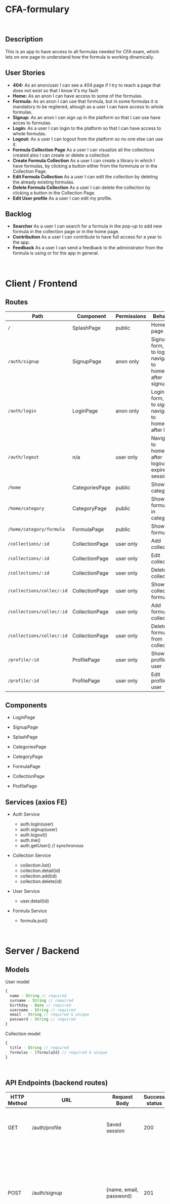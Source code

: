 # CFA-formulary

<br>

## Description

This is an app to have access to all formulas needed for CFA exam, which lets on one page to understand how the formula is working dinamically.

## User Stories

-  **404:** As an anon/user I can see a 404 page if I try to reach a page that does not exist so that I know it's my fault
-  **Home:** As an anon I can have access to some of the formulas.
-  **Formula:** As an anon I can use that formula, but in some formulas it is mandatory to be regitered, altough as a user I can have access to whole formulas.
-  **Signup:** As an anon I can sign up in the platform so that I can use have acces to formulas.
-  **Login:** As a user I can login to the platform so that I can have access to whole formulas.
-  **Logout:** As a user I can logout from the platform so no one else can use it.
-  **Formula Collection Page** As a user I can visualize all the collections created also I can create or delete a collection 
-  **Create Formula Collection** As a user I can create a library in which I have formulas, by clicking a button either from the formmula or in the Collection Page.
-  **Edit Formula Collection** As a user I can edit the collection by deleting the already existing formulas.
-  **Delete Formula Collection** As a user I can delete the collection by clicking a button in the Collection Page.
-  **Edit User profile** As a user I can edit my profile.

## Backlog

-  **Searcher** As a user I can search for a formula in the pop-up to add new formula in the collection page or in the home page.
-  **Contribution** As a user I can contribute to have full access for a year to the app.
-  **Feedback** As a user I can send a feedback to the administrator from the formula is using or for the app in general.


<br>


# Client / Frontend

## Routes
| Path                      | Component            | Permissions | Behavior                                                     |
| ------------------------- | -------------------- | ----------- | ------------------------------------------------------------ |
| `/`                       | SplashPage           | public      | Home page                                        |
| `/auth/signup`            | SignupPage           | anon only   | Signup form, link to login, navigate to homepage after signup |
| `/auth/login`             | LoginPage            | anon only   | Login form, link to signup, navigate to homepage after login |
| `/auth/logout`            | n/a                  | user only   | Navigate to homepage after logout, expire session            |
| `/home`                   | CategoriesPage       | public   | Show all categories                              |
| `/home/category`          | CategoryPage         | public   | Show all formulas in category                    |
| `/home/category/formula`  | FormulaPage          | public   | Show formula                                     |
| `/collections/:id`        | CollectionPage       | user only   | Add collection                                   |
| `/collections/:id`        | CollectionPage       | user only   | Edit collection                                  |
| `/collections/:id`        | CollectionPage       | user only   | Delete collection                                |
| `/collections/collec/:id` | CollectionPage       | user only   | Show collection formulas                         |
| `/collections/collec/:id` | CollectionPage       | user only   | Add formula to collection                        |
| `/collections/collec/:id` | CollectionPage       | user only   | Delete formula from collection                   |
| `/profile/:id`            | ProfilePage          | user only   | Show profile user                                |
| `/profile/:id`            | ProfilePage          | user only   | Edit profile user                                |



## Components

- LoginPage

- SignupPage

- SplashPage

- CategoriesPage

- CategoryPage

- FormulaPage

- CollectionPage

- ProfilePage

 

 

## Services (axios FE)

- Auth Service
  - auth.login(user)
  - auth.signup(user)
  - auth.logout()
  - auth.me()
  - auth.getUser() // synchronous
  
- Collection Service
  - collection.list()
  - collection.detail(id)
  - collection.add(id)
  - collection.delete(id)
  
- User Service 
  - user.detail(id)


- Formula Service
  - formula.put()
  

<br>


# Server / Backend


## Models

User model

```javascript
{
  name - String // required
  surname - String // required
  birthday - Date // required
  username - String // required
  email - String // required & unique
  password - String // required
}
```

Collection model

```javascript
{
  title - String // required
  formulas - [formulaId] // required & unique
}
```


<br>


## API Endpoints (backend routes)

| HTTP Method | URL                         | Request Body                 | Success status | Error Status | Description                                                  |
| ----------- | --------------------------- | ---------------------------- | -------------- | ------------ | ------------------------------------------------------------ |
| GET         | /auth/profile               | Saved session                | 200            | 404          | Check if user is logged in and return profile page           |
| POST        | /auth/signup                | {name, email, password}      | 201            | 404          | Checks if fields not empty (422) and user not exists (409), then create user with encrypted password, and store user in session |
| POST        | /auth/login                 | {username, password}         | 200            | 401          | Checks if fields not empty (422), if user exists (404), and if password matches (404), then stores user in session |
| POST        | /auth/logout                | (empty)                      | 204            | 400          | Logs out the user                                            |
| GET         | /collections/:id                | {id}                    |                | 400          | show collections                                             |
| PUT         | /collections/edit/:id           | {title,formula}         | 201            | 400          | edit collections                                             |
| DELETE      | /collections/delete/:id         | {id}                    | 201            | 400          | delete collections                                           |
| GET         | /collections/collec/:id         | {id}                    | 201            | 400          | show collection                                              |
| PUT         | /collections/collect/edit/:id   | {id}                    | 201            | 400          | edit collection                                              |
| DELETE      | /collections/collect/delete/:id | {id}                    | 201            | 400          | delete collections                                           |                                                     |


<br>


## Links

### Trello/Kanban

[Link to your trello board]() 
or picture of your physical board

### Git

The url to your repository and to your deployed project

[Client repository Link](https://github.com/screeeen/project-client)

[Server repository Link](https://github.com/screeeen/project-server)

[Deployed App Link](http://heroku.com)

### Slides

The url to your presentation slides

[Slides Link](http://slides.com)
